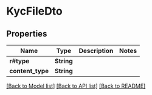 # KycFileDto

## Properties

Name | Type | Description | Notes
------------ | ------------- | ------------- | -------------
**r#type** | **String** |  | 
**content_type** | **String** |  | 

[[Back to Model list]](../README.md#documentation-for-models) [[Back to API list]](../README.md#documentation-for-api-endpoints) [[Back to README]](../README.md)


